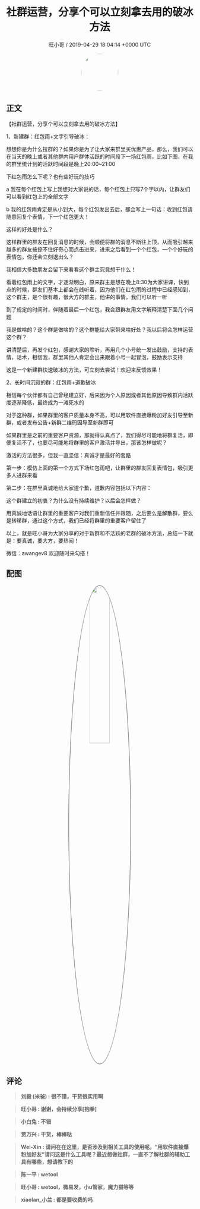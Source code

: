 <h1 align="center">社群运营，分享个可以立刻拿去用的破冰方法</h1>
<p align="center">
    <a>旺小哥 / 2019-04-29 18:04:14 &#43;0000 UTC</a>
</p>

<div align="center">
    <img src="https://images.zsxq.com/Fq8kDhJE4op8WLPhukPrvTpBBPE5?e=1590940799&amp;token=kIxbL07-8jAj8w1n4s9zv64FuZZNEATmlU_Vm6zD:czU6BAFh5BuuPrJFW6Kbch5MDF8=" width="100" height="100" style="border:1px solid;border-radius:50%; color:#ffffff"/>
</div>

## 正文

<div>
 

【社群运营，分享个可以立刻拿去用的破冰方法】

1、新建群：红包雨&#43;文字引导破冰：

想想你是为什么拉群的？如果你是为了让大家来群里买优惠产品，那么，我们可以在当天的晚上或者其他群内用户群体活跃的时间段下一场红包雨，比如下图，在我的群里统计到的活跃时间段是晚上20:00~21:00

下红包雨怎么下呢？也有些好玩的技巧

a 我在每个红包上写上我想对大家说的话，每个红包上只写7个字以内，让群友们可以看到红包上的全部文字

b 我的红包雨肯定是从小到大，每个红包发出去后，都会写上一句话：收到红包请随意回复个表情，下一个红包更大！

这样的好处是什么？

这样群里的群友在回复消息的时候，会顺便将群的消息不断往上顶，从而吸引越来越多的群友按捺不住好奇心而点击进来，进来之后看到一个个红包，一个个好玩的表情包，你还会立刻退出么？

我相信大多数朋友会留下来看看这个群主究竟想干什么！

看着红包雨上的文字，才逐渐明白，原来群主是想在晚上8:30为大家讲课，快到点的时候，群友们基本上都会在线听着，因为他们在红包雨的过程中已经感知到，这个群主，是个很有趣，很大方的群主，他讲的事情，我们可以听一听

到了规定的时间时，伴随着最后一个红包，我会跟群友用文字解释清楚下面几个问题

我是做啥的？这个群是做啥的？这个群能给大家带来啥好处？我以后将会怎样运营这个群？

讲清楚后，再发个红包，感谢大家的聆听，再用几个小号统一发出鼓励，支持的表情，话术，相信我，群里其他人肯定会出来跟着小号一起冒泡，鼓励表示支持

这是一个新建群快速破冰的方法，可立刻去尝试！欢迎来反馈效果！

2、长时间沉寂的群：红包雨&#43;道歉破冰

相信每个伙伴都有自己曾经建立好，后来因为个人原因或者其他原因导致群内活跃度逐渐降低，最终成为一滩死水的

对于这种群，如果群里的客户质量本身不高，可以用软件直接爆粉加好友引导至新群，或者发布公告&#43;新群二维码因导至新群即可

如果群里是之前的重要客户资源，那就得认真点了，我们得尽可能地将群复活，即便复活不了，也要尽可能地将群里的客户激活并导出，那该怎样做呢？

激活的方法很多，但我一直坚信：真诚才是最好的套路

第一步：模仿上面的第一个方式下场红包雨吧，让群里的群友回复表情包，吸引更多人进群来看

第二步：在群里真诚地给大家道个歉，道歉内容包括以下内容：

这个群建立的初衷？为什么没有持续维护？以后会怎样做？

用真诚地话语让群里的重要客户对我们重新信任并跟随，之后要么是解散群，要么是转移群，通过这个方式，我们已经将群里的重要客户留住了

以上，就是旺小哥为大家分享的对于新群和不活跃的老群的破冰方法，总结一下就是：要真诚，要大方，要热闹！

微信：awangev8  欢迎随时来勾搭！
</div>

## 配图
<div class="image" align="center">

<img src="https://images.zsxq.com/FlGnzmcQTOzG9jbLJoNX6QM5EaGi?e=1590940799&amp;token=kIxbL07-8jAj8w1n4s9zv64FuZZNEATmlU_Vm6zD:uV419EfkoFWAq2HHFrGUDl-ccgM=" width="33%" height="33%" style="border:1px solid;border-radius:50%; color:#3c3f41"/>

</div>

## 评论

<div align="left">
<div>

<blockquote >
<span> <strong>刘毅 (米爸) : 很不错，干货很实用啊 </strong></span>
</blockquote>

<blockquote >
<span> <strong>旺小哥 : 谢谢，会持续分享[抱拳] </strong></span>
</blockquote>

<blockquote >
<span> <strong>小白兔 : 不错 </strong></span>
</blockquote>

<blockquote >
<span> <strong>贾万兴 : 干货，棒棒哒 </strong></span>
</blockquote>

<blockquote >
<span> <strong>Wei-Xin : 请问在在这里，是否涉及到相关工具的使用呢。“用软件直接爆粉加好友”请问这是什么工具呢？最近想做社群，一直不了解社群的辅助工具有哪些，想请教下的 </strong></span>
</blockquote>

<blockquote >
<span> <strong>陈一平 : wetool </strong></span>
</blockquote>

<blockquote >
<span> <strong>旺小哥 : wetool，微易发，小u管家，魔力猫等等 </strong></span>
</blockquote>

<blockquote >
<span> <strong>xiaolan_小兰 : 都是要收费的吗 </strong></span>
</blockquote>

</div>
</div>